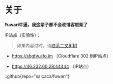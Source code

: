 # 关于

**Fuwari牛逼，我这辈子都不会改博客框架了**

IP站点（实验性）： 

> 如果内容过时，请[联系二叉树树](https://s.afo.im/tit)

- https://sbgfw.afo.im （Cloudflare 302 到IP站点）

- https://46.232.60.28:44444 （IP站点）

::github{repo="saicaca/fuwari"}

